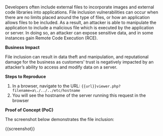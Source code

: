 Developers often include external files to incorporate images and external code libraries into applications. File inclusion vulnerabilities can occur when there are no limits placed around the type of files, or how an application allows files to be included. As a result, an attacker is able to manipulate the application to include a malicious file which is executed by the application or server. In doing so, an attacker can expose sensitive data, and in some instances gain Remote Code Execution (RCE).

**Business Impact**

File inclusion can result in data theft and manipulation, and reputational damage for the business as customers' trust is negatively impacted by an attacker’s ability to access and modify data on a server.

**Steps to Reproduce**

1. In a browser, navigate to the URL: `{{url}}viewer.php?filename=a\./../../etc/hostname`
1. You will see the hostname of the server running this request in the browser

**Proof of Concept (PoC)**

The screenshot below demonstrates the file inclusion:

{{screenshot}}
